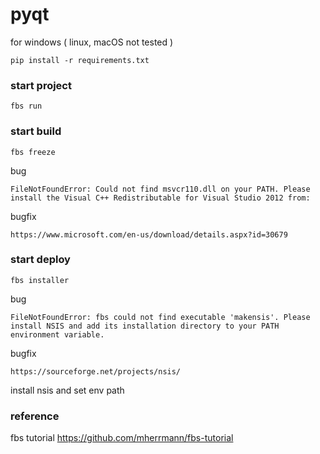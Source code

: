 # pyqt

for windows ( linux, macOS not tested )
```
pip install -r requirements.txt
```

### start project
```
fbs run
```

### start build
```
fbs freeze
```

bug
```
FileNotFoundError: Could not find msvcr110.dll on your PATH. Please install the Visual C++ Redistributable for Visual Studio 2012 from:
```

bugfix
```
https://www.microsoft.com/en-us/download/details.aspx?id=30679
```

### start deploy
```
fbs installer
```
bug
```
FileNotFoundError: fbs could not find executable 'makensis'. Please install NSIS and add its installation directory to your PATH environment variable.
```
bugfix
```
https://sourceforge.net/projects/nsis/
```
install nsis and set env path

### reference

fbs tutorial
https://github.com/mherrmann/fbs-tutorial